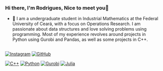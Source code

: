 ### Hi there, I'm Rodrigues, Nice to meet you👋




- 🔭 I am a undergraduate student in Industrial Mathematics at the Federal University of Ceará, with a focus on Operations Research. I am passionate about data structures and love solving problems using programming. Most of my experience revolves around projects in Python using Gurobi and Pandas, as well as some projects in C++.

##

[![Instagram](https://img.shields.io/badge/-Instagram-E4405F?style=flat-square&logo=instagram&logoColor=white)](https://www.instagram.com/seu_usuario/)
[![GitHub](https://img.shields.io/badge/-GitHub-181717?style=flat-square&logo=github&logoColor=white)](https://github.com/seu_perfil/)

[![C++](https://img.shields.io/badge/-C++-00599C?style=flat-square&logo=c%2B%2B&logoColor=white)]()
[![Python](https://img.shields.io/badge/-Python-3776AB?style=flat-square&logo=python&logoColor=white)]()
[![Gurobi](https://img.shields.io/badge/-Gurobi-56AA3A?style=flat-square&logo=gurobi&logoColor=white)]()
[![Julia](https://img.shields.io/badge/-Julia-9558B2?style=flat-square&logo=julia&logoColor=white)]()
